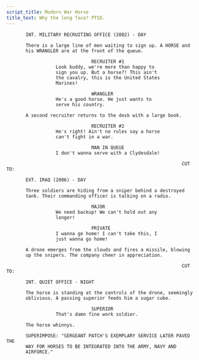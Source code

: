 ```yaml
---
script_title: Modern War Horse
title_text: Why the long face? PTSD.
---
```



           INT. MILITARY RECRUITING OFFICE (2002) - DAY

           There is a large line of men waiting to sign up. A HORSE and
           his WRANGLER are at the front of the queue.

                                   RECRUITER #1
                      Look buddy, we're more than happy to
                      sign you up. But a horse?! This ain't
                      the cavalry, this is the United States
                      Marines!

                                   WRANGLER
                      He's a good horse. He just wants to
                      serve his country. 

           A second recruiter returns to the desk with a large book.

                                   RECRUITER #2
                      He's right! Ain't no rules say a horse
                      can't fight in a war.

                                   MAN IN QUEUE
                      I don't wanna serve with a Clydesdale!

                                                                    CUT TO:

           EXT. IRAQ (2006) - DAY

           Three soldiers are hiding from a sniper behind a destroyed
           tank. Their commanding officer is talking on a radio.

                                   MAJOR
                      We need backup! We can't hold out any
                      longer!

                                   PRIVATE
                      I wanna go home! I can't take this, I
                      just wanna go home!

           A drone emerges from the clouds and fires a missile, blowing
           up the snipers. The company cheer in appreciation.

                                                                    CUT TO:

           INT. QUIET OFFICE - NIGHT

           The horse is standing at the controls of the drone, seemingly
           oblivious. A passing superior feeds him a sugar cube.

                                   SUPERIOR
                      That's damn fine work soldier.

           The horse whinnys. 

           SUPERIMPOSE: "SERGEANT PATCH'S EXEMPLARY SERVICE LATER PAVED THE
           WAY FOR HORSES TO BE INTEGRATED INTO THE ARMY, NAVY AND
           AIRFORCE."
